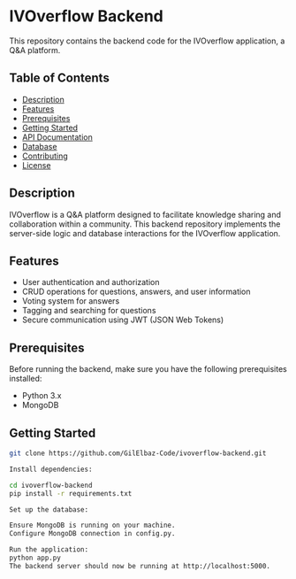 # IVOverflow Backend

This repository contains the backend code for the IVOverflow application, a Q&A platform.

## Table of Contents

- [Description](#description)
- [Features](#features)
- [Prerequisites](#prerequisites)
- [Getting Started](#getting-started)
- [API Documentation](#api-documentation)
- [Database](#database)
- [Contributing](#contributing)
- [License](#license)

## Description

IVOverflow is a Q&A platform designed to facilitate knowledge sharing and collaboration within a community. This backend repository implements the server-side logic and database interactions for the IVOverflow application.

## Features

- User authentication and authorization
- CRUD operations for questions, answers, and user information
- Voting system for answers
- Tagging and searching for questions
- Secure communication using JWT (JSON Web Tokens)

## Prerequisites

Before running the backend, make sure you have the following prerequisites installed:

- Python 3.x
- MongoDB

## Getting Started

```bash
git clone https://github.com/GilElbaz-Code/ivoverflow-backend.git

Install dependencies:

cd ivoverflow-backend
pip install -r requirements.txt

Set up the database:

Ensure MongoDB is running on your machine.
Configure MongoDB connection in config.py.

Run the application:
python app.py
The backend server should now be running at http://localhost:5000.



